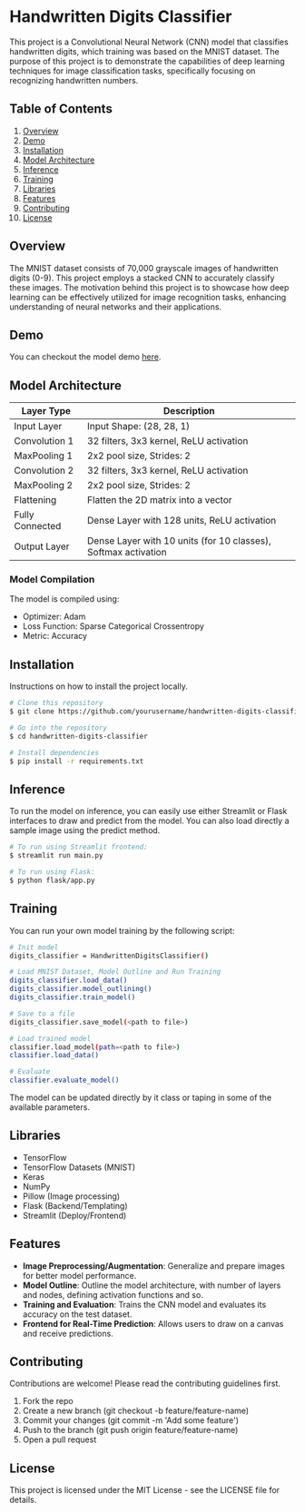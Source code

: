 # Handwritten Digits Classifier
This project is a Convolutional Neural Network (CNN) model that classifies handwritten digits, which training was based on the MNIST dataset. 
The purpose of this project is to demonstrate the capabilities of deep learning techniques for image classification tasks, 
specifically focusing on recognizing handwritten numbers.

## Table of Contents
1. [Overview](#overview)
2. [Demo](#demo)
3. [Installation](#installation)
4. [Model Architecture](#model-architecture)
5. [Inference](#inference)
6. [Training](#training)
7. [Libraries](#libraries)
8. [Features](#features)
9. [Contributing](#contributing)
10. [License](#license)

## Overview

The MNIST dataset consists of 70,000 grayscale images of handwritten digits (0-9). This project employs a stacked CNN to accurately classify these images. 
The motivation behind this project is to showcase how deep learning can be effectively utilized for image recognition tasks, 
enhancing understanding of neural networks and their applications.

## Demo
You can checkout the model demo [here](https://handwritten-digits-classifier.streamlit.app/).

## Model Architecture

| Layer Type     | Description                                                                              |
|----------------|------------------------------------------------------------------------------------------|
| Input Layer    | Input Shape: (28, 28, 1)                                                                 |
| Convolution 1  | 32 filters, 3x3 kernel, ReLU activation                                                   |
| MaxPooling 1   | 2x2 pool size, Strides: 2                                                                |
| Convolution 2  | 32 filters, 3x3 kernel, ReLU activation                                                   |
| MaxPooling 2   | 2x2 pool size, Strides: 2                                                                |
| Flattening     | Flatten the 2D matrix into a vector                                                       |
| Fully Connected| Dense Layer with 128 units, ReLU activation                                               |
| Output Layer   | Dense Layer with 10 units (for 10 classes), Softmax activation                            |

### Model Compilation
The model is compiled using:
- Optimizer: Adam
- Loss Function: Sparse Categorical Crossentropy
- Metric: Accuracy

## Installation

Instructions on how to install the project locally.

```bash
# Clone this repository
$ git clone https://github.com/yourusername/handwritten-digits-classifier.git

# Go into the repository
$ cd handwritten-digits-classifier

# Install dependencies
$ pip install -r requirements.txt
```

## Inference

To run the model on inference, you can easily use either Streamlit or Flask interfaces to draw and predict from the model. You can also load directly a sample image using the predict method.
```bash
# To run using Streamlit frontend:
$ streamlit run main.py

# To run using Flask:
$ python flask/app.py
```

## Training
You can run your own model training by the following script:

```bash
# Init model
digits_classifier = HandwrittenDigitsClassifier()

# Load MNIST Dataset, Model Outline and Run Training
digits_classifier.load_data()
digits_classifier.model_outlining()
digits_classifier.train_model()

# Save to a file
digits_classifier.save_model(<path to file>)

# Load trained model
classifier.load_model(path=<path to file>)
classifier.load_data()

# Evaluate
classifier.evaluate_model()
```
The model can be updated directly by it class or taping in some of the available parameters.


## Libraries
- TensorFlow
- TensorFlow Datasets (MNIST)
- Keras
- NumPy
- Pillow (Image processing)
- Flask (Backend/Templating)
- Streamlit (Deploy/Frontend)

## Features
- **Image Preprocessing/Augmentation**: Generalize and prepare images for better model performance.
- **Model Outline**: Outline the model architecture, with number of layers and nodes, defining activation functions and so.
- **Training and Evaluation**: Trains the CNN model and evaluates its accuracy on the test dataset.
- **Frontend for Real-Time Prediction**: Allows users to draw on a canvas and receive predictions.

## Contributing
Contributions are welcome! Please read the contributing guidelines first.

1. Fork the repo
2. Create a new branch (git checkout -b feature/feature-name)
3. Commit your changes (git commit -m 'Add some feature')
4. Push to the branch (git push origin feature/feature-name)
5. Open a pull request

## License
This project is licensed under the MIT License - see the LICENSE file for details.
